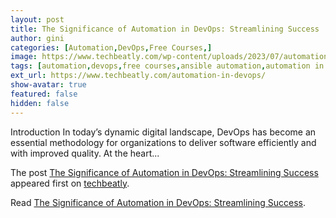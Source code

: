 ```yaml
---
layout: post
title: The Significance of Automation in DevOps: Streamlining Success
author: gini
categories: [Automation,DevOps,Free Courses,]
image: https://www.techbeatly.com/wp-content/uploads/2023/07/automation-in-devops-1024x576.png
tags: [automation,devops,free courses,ansible automation,automation in devops,devops automation,]
ext_url: https://www.techbeatly.com/automation-in-devops/
show-avatar: true
featured: false
hidden: false
---
```


<p>Introduction In today&#8217;s dynamic digital landscape, DevOps has become an essential methodology for organizations to deliver software efficiently and with improved quality. At the heart&#46;&#46;&#46;</p>
<p>The post <a href="https://www.techbeatly.com/automation-in-devops/">The Significance of Automation in DevOps: Streamlining Success</a> appeared first on <a href="https://www.techbeatly.com">techbeatly</a>.</p>

Read [The Significance of Automation in DevOps: Streamlining Success](https://www.techbeatly.com/automation-in-devops/).